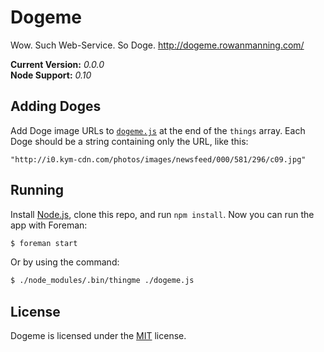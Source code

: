 
Dogeme
======

Wow. Such Web-Service. So Doge. http://dogeme.rowanmanning.com/

**Current Version:** *0.0.0*  
**Node Support:** *0.10*


Adding Doges
------------

Add Doge image URLs to [`dogeme.js`](dogeme.js) at the end of the `things` array. Each Doge should be a string containing only the URL, like this:

```
"http://i0.kym-cdn.com/photos/images/newsfeed/000/581/296/c09.jpg"
```


Running
-------

Install [Node.js][node], clone this repo, and run `npm install`. Now you can run the app with Foreman:

```sh
$ foreman start
```

Or by using the command:

```sh
$ ./node_modules/.bin/thingme ./dogeme.js
```


License
-------

Dogeme is licensed under the [MIT][mit] license.



[mit]: http://opensource.org/licenses/mit-license.php
[node]: http://nodejs.org/
